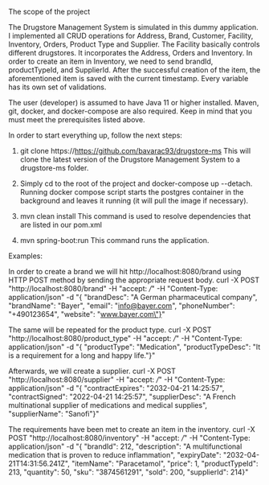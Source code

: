 The scope of the project

The Drugstore Management System is simulated in this dummy application. 
I implemented all CRUD operations for Address, Brand, Customer, Facility, Inventory, Orders, Product Type and Supplier. 
The Facility basically controls different drugstores. It incorporates the Address, Orders and Inventory. 
In order to create an item in Inventory, we need to send brandId, productTypeId, and SupplierId. 
After the successful creation of the item, the aforementioned item is saved with the current timestamp.
Every variable has its own set of validations.

The user (developer) is assumed to have Java 11 or higher installed. 
Maven, git, docker, and docker-compose are also required. 
Keep in mind that you must meet the prerequisites listed above.

In order to start everything up, follow the next steps:
  1. git clone https://https://github.com/bavarac93/drugstore-ms 
     This will clone the latest version of the Drugstore Management System to a drugstore-ms folder.

  2. Simply cd to the root of the project and docker-compose up --detach. 
     Running docker compose script starts the postgres container in the background and leaves it running (it will pull the image if necessary).

  3. mvn clean install 
     This command is used to resolve dependencies that are listed in our pom.xml

  4. mvn spring-boot:run 
     This command runs the application.
     
Examples: 

In order to create a brand we will hit http://localhost:8080/brand using HTTP POST method by sending the appropriate request body.
curl -X POST "http://localhost:8080/brand" -H "accept: */*" -H "Content-Type: application/json" -d "{ \"brandDesc\": \"A German pharmaceutical company\", \"brandName\": \"Bayer\", \"email\": \"info@bayer.com\", \"phoneNumber\": \"+490123654\", \"website\": \"www.bayer.com\"}" 

The same will be repeated for the product type.
curl -X POST "http://localhost:8080/product_type" -H "accept: */*" -H "Content-Type: application/json" -d "{ \"productType\": \"Medication\", \"productTypeDesc\": \"It is a requirement for a long and happy life.\"}"

Afterwards, we will create a supplier.
curl -X POST "http://localhost:8080/supplier" -H "accept: */*" -H "Content-Type: application/json" -d "{ \"contractExpires\": \"2032-04-21 14:25:57\", \"contractSigned\": \"2022-04-21 14:25:57\", \"supplierDesc\": \"A French multinational supplier of medications and medical supplies\", \"supplierName\": \"Sanofi\"}"

The requirements have been met to create an item in the inventory.
curl -X POST "http://localhost:8080/inventory" -H "accept: */*" -H "Content-Type: application/json" -d "{ \"brandId\": 212, \"description\": \"A multifunctional medication that is proven to reduce inflammation\", \"expiryDate\": \"2032-04-21T14:31:56.241Z\", \"itemName\": \"Paracetamol\", \"price\": 1, \"productTypeId\": 213, \"quantity\": 50, \"sku\": \"3874561291\", \"sold\": 200, \"supplierId\": 214}"


